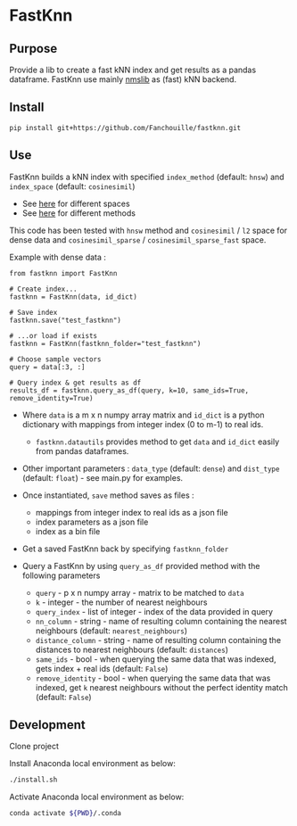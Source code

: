 # FastKnn

## Purpose
Provide a lib to create a fast kNN index and get results as a pandas dataframe.
FastKnn use mainly [nmslib](https://github.com/nmslib/nmslib/) as (fast) kNN backend.


## Install
`pip install git+https://github.com/Fanchouille/fastknn.git`

## Use
FastKnn builds a kNN index with specified `index_method` (default: `hnsw`) 
and `index_space` (default: `cosinesimil`)
- See [here](https://github.com/nmslib/nmslib/blob/master/manual/spaces.md) for different spaces
- See [here](https://github.com/nmslib/nmslib/blob/master/manual/methods.md) for different methods

This code has been tested with `hnsw` method and `cosinesimil` / `l2` space for dense data and `cosinesimil_sparse` / `cosinesimil_sparse_fast` space.

Example with dense data :
    
    from fastknn import FastKnn
    
    # Create index...
    fastknn = FastKnn(data, id_dict)
    
    # Save index
    fastknn.save("test_fastknn")
    
    # ...or load if exists
    fastknn = FastKnn(fastknn_folder="test_fastknn")

    # Choose sample vectors
    query = data[:3, :]

    # Query index & get results as df
    results_df = fastknn.query_as_df(query, k=10, same_ids=True, remove_identity=True)

- Where `data` is a m x n numpy array matrix and `id_dict` is a python dictionary with mappings from integer index (0 to m-1) to real ids.
    - `fastknn.datautils` provides method to get `data` and `id_dict` easily from pandas dataframes.
    
- Other important parameters :  `data_type` (default: `dense`) and `dist_type` (default: `float`) - see main.py for examples.

- Once instantiated, `save` method saves as files :
    - mappings from integer index to real ids as a json file
    - index parameters as a json file
    - index as a bin file
    
- Get a saved FastKnn back by specifying `fastknn_folder`

- Query a FastKnn by using `query_as_df` provided method with the following parameters 
    - `query` - p x n numpy array - matrix to be matched to `data`
    - `k` - integer - the number of nearest neighbours
    - `query_index` - list of integer - index of the data provided in query
    - `nn_column` - string - name of resulting column containing the nearest neighbours (default: `nearest_neighbours`)
    - `distance_column` - string - name of resulting column containing the distances to nearest neighbours (default: `distances`)
    - `same_ids` - bool - when querying the same data that was indexed, gets index + real ids (default: `False`)
    - `remove_identity` - bool - when querying the same data that was indexed, get `k` nearest neighbours without the perfect identity match (default: `False`)


## Development
Clone project

Install Anaconda local environment as below:
```bash
./install.sh
```

Activate Anaconda local environment as below:

```bash
conda activate ${PWD}/.conda
```
